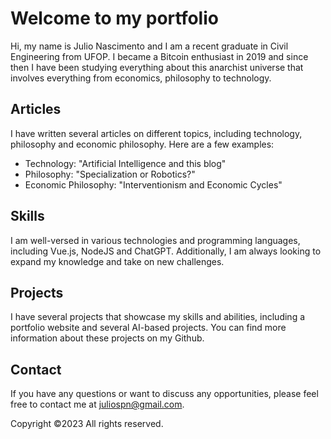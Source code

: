 # Welcome to my portfolio
Hi, my name is Julio Nascimento and I am a recent graduate in Civil Engineering from UFOP. I became a Bitcoin enthusiast in 2019 and since then I have been studying everything about this anarchist universe that involves everything from economics, philosophy to technology.

## Articles
I have written several articles on different topics, including technology, philosophy and economic philosophy. Here are a few examples:

* Technology: "Artificial Intelligence and this blog"
* Philosophy: "Specialization or Robotics?"
* Economic Philosophy: "Interventionism and Economic Cycles"

## Skills
I am well-versed in various technologies and programming languages, including Vue.js, NodeJS and ChatGPT. Additionally, I am always looking to expand my knowledge and take on new challenges.

## Projects
I have several projects that showcase my skills and abilities, including a portfolio website and several AI-based projects. You can find more information about these projects on my Github.

## Contact
If you have any questions or want to discuss any opportunities, please feel free to contact me at juliospn@gmail.com.

Copyright ©2023 All rights reserved.

